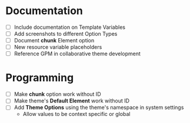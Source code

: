 # Documentation
- [ ] Include documentation on Template Variables
- [ ] Add screenshots to different Option Types
- [ ] Document **chunk** Element option
- [ ] New resource variable placeholders
- [ ] Reference GPM in collaborative theme development

# Programming
- [ ] Make **chunk** option work without ID
- [ ] Make theme's **Default Element** work without ID
- [ ] Add **Theme Options** using the theme's namespace in system settings
  - Allow values to be context specific or global
